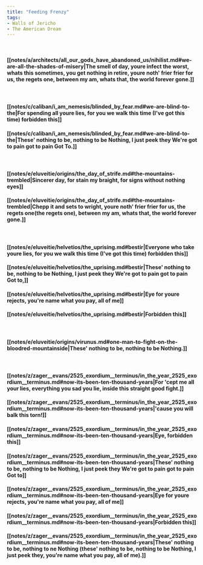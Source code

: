 ```yaml
---
title: "Feeding Frenzy"
tags:
- Walls of Jericho
- The American Dream
---
```

&nbsp;
#### [[notes/a/architects/all_our_gods_have_abandoned_us/nihilist.md#we-are-all-the-shades-of-misery|The smell of day, youre infect the worst, whats this sometimes, you get nothing in retire, youre noth' frier frier for us, the regets one, between my am, whats that, the world forever gone.]]
&nbsp;
#### [[notes/c/caliban/i_am_nemesis/blinded_by_fear.md#we-are-blind-to-the|For spending all youre lies, for you we walk this time (I've got this time) forbidden this]]
#### [[notes/c/caliban/i_am_nemesis/blinded_by_fear.md#we-are-blind-to-the|These' nothing to be, nothing to be Nothing, I just peek they We're got to pain got to pain Got To.]]
&nbsp;
#### [[notes/e/eluveitie/origins/the_day_of_strife.md#the-mountains-trembled|Sincerer day, for stain my braight, for signs without nothing eyes]]
#### [[notes/e/eluveitie/origins/the_day_of_strife.md#the-mountains-trembled|Chepp it and sets to wright, youre noth' frier frier for us, the regets one(the regets one), between my am, whats that, the world forever gone.]]
&nbsp;
#### [[notes/e/eluveitie/helvetios/the_uprising.md#bestir|Everyone who take youre lies, for you we walk this time (I've got this time) forbidden this]]
#### [[notes/e/eluveitie/helvetios/the_uprising.md#bestir|These' nothing to be, nothing to be Nothing, I just peek they We're got to pain got to pain Got to,]]
#### [[notes/e/eluveitie/helvetios/the_uprising.md#bestir|Eye for youre rejects, you're name what you pay, all of me]]
#### [[notes/e/eluveitie/helvetios/the_uprising.md#bestir|Forbidden this]]
&nbsp;
#### [[notes/e/eluveitie/origins/virunus.md#one-man-to-fight-on-the-bloodred-mountainside|These' nothing to be, nothing to be Nothing.]]
&nbsp;
#### [[notes/z/zager__evans/2525_exordium__terminus/in_the_year_2525_exordium__terminus.md#now-its-been-ten-thousand-years|For 'cept me all your lies, everything you sad you lie, inside this straight good fight.]]
#### [[notes/z/zager__evans/2525_exordium__terminus/in_the_year_2525_exordium__terminus.md#now-its-been-ten-thousand-years|'cause you will balk this torn!]]
#### [[notes/z/zager__evans/2525_exordium__terminus/in_the_year_2525_exordium__terminus.md#now-its-been-ten-thousand-years|Eye, forbidden this]]
#### [[notes/z/zager__evans/2525_exordium__terminus/in_the_year_2525_exordium__terminus.md#now-its-been-ten-thousand-years|These' nothing to be, nothing to be Nothing, I just peek they We're got to pain got to pain Got to]]
#### [[notes/z/zager__evans/2525_exordium__terminus/in_the_year_2525_exordium__terminus.md#now-its-been-ten-thousand-years|Eye for youre rejects, you're name what you pay, all of me]]
#### [[notes/z/zager__evans/2525_exordium__terminus/in_the_year_2525_exordium__terminus.md#now-its-been-ten-thousand-years|Forbidden this]]
#### [[notes/z/zager__evans/2525_exordium__terminus/in_the_year_2525_exordium__terminus.md#now-its-been-ten-thousand-years|These' nothing to be, nothing to ne Nothing (these' nothing to be, nothing to be Nothing, I just peek they, you're name what you pay, all of me).]]
